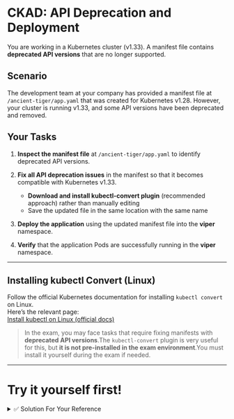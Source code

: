 # CKAD: API Deprecation and Deployment

You are working in a Kubernetes cluster (v1.33). A manifest file contains **deprecated API versions** that are no longer supported.

## Scenario
The development team at your company has provided a manifest file at `/ancient-tiger/app.yaml` that was created for Kubernetes v1.28. However, your cluster is running v1.33, and some API versions have been deprecated and removed.

## Your Tasks

1. **Inspect the manifest file** at `/ancient-tiger/app.yaml` to identify deprecated API versions.

2. **Fix all API deprecation issues** in the manifest so that it becomes compatible with Kubernetes v1.33.
   - **Download and install kubectl-convert plugin** (recommended approach) rather than manually editing
   - Save the updated file in the same location with the same name
3. **Deploy the application** using the updated manifest file into the **viper** namespace.
4. **Verify** that the application Pods are successfully running in the **viper** namespace.

---

## Installing kubectl Convert (Linux)

Follow the official Kubernetes documentation for installing `kubectl convert` on Linux.  
Here’s the relevant page:  
[Install kubectl on Linux (official docs)](https://kubernetes.io/docs/tasks/tools/install-kubectl-linux/)  

> In the exam, you may face tasks that require fixing manifests with **deprecated API versions**.The `kubectl-convert` plugin is very useful for this, but **it is not pre-installed in the exam environment**.You must install it yourself during the exam if needed.

---

# Try it yourself first!

<details><summary>✅ Solution For Your Reference</summary>

```bash
# Step 1: Inspect the current manifest
cat /ancient-tiger/app.yaml

# Check available API versions
kubectl api-versions | grep apps

# Step 2: Use kubectl-convert to automatically fix deprecated APIs
# apps/v1beta1 is deprecated, convert to apps/v1
# kubectl-convert automatically adds required fields like selector
kubectl-convert -f /ancient-tiger/app.yaml --output-version apps/v1

# Step 3: Create the viper namespace
kubectl create namespace viper

# Step 4: Convert and save the manifest with namespace change
kubectl-convert -f /ancient-tiger/app.yaml --output-version apps/v1 | \
  sed 's/namespace: anaconda/namespace: viper/g' > /tmp/converted.yaml
mv /tmp/converted.yaml /ancient-tiger/app.yaml

# Verify the converted manifest
cat /ancient-tiger/app.yaml

# Step 5: Apply the manifest
kubectl apply -f /ancient-tiger/app.yaml

# Step 6: Verify the deployment
kubectl get pods -n viper
kubectl get deployment -n viper
kubectl rollout status deployment/web-app -n viper

```

**Key points:**
- `apps/v1beta1` was deprecated and removed in Kubernetes v1.16+
- `apps/v1` requires a `selector` field in Deployment spec
- The namespace was changed from "anaconda" to "viper" as per requirements

</details>
